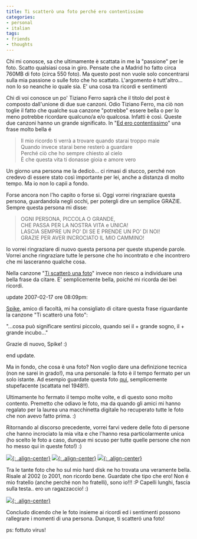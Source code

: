 ```yaml
---
title: Ti scatterò una foto perché ero contentissimo
categories:
- personal
- italian
tags:
- friends
- thoughts
---
```

Chi mi conosce, sa che ultimamente è scattata in me la "passione" per le foto.
Scatto qualsiasi cosa in giro. Pensate che a Madrid ho fatto circa 760MB di
foto (circa 550 foto). Ma questo post non vuole solo concentrarsi sulla mia
passione o sulle foto che ho scattato. L'argomento è tutt'altro... non lo so
neanche io quale sia. E' una cosa tra ricordi e sentimenti

Chi di voi conosce un po' Tiziano Ferro saprà che il titolo del post è
composto dall'unione di due sue canzoni. Odio Tiziano Ferro, ma ciò non toglie
il fatto che qualche sua canzone "potrebbe" essere bella o per lo meno
potrebbe ricordare qualcuno/a e/o qualcosa. Infatti è così. Queste due canzoni
hanno un grande significato. In 
"[Ed ero contentissimo](http://www.youtube.com/watch?v=sQMV1XFsK1o)" una frase molto
bella é

> Il mio ricordo ti verrà a trovare quando starai troppo male  
Quando invece starai bene resterò a guardare  
Perché ciò che ho sempre chiesto al cielo  
È che questa vita ti donasse gioia e amore vero
  
Un giorno una persona me la dedicò... ci rimasi di stucco, perché non credevo
di essere stato così importante per lei, anche a distanza di molto tempo. Ma
io non lo capii a fondo.

Forse ancora non l'ho capito o forse si. Oggi vorrei ringraziare questa
persona, guardandola negli occhi, per potergli dire un semplice GRAZIE. Sempre
questa persona mi disse:

> OGNI PERSONA, PICCOLA O GRANDE,  
CHE PASSA PER LA NOSTRA VITA e UNICA!  
LASCIA SEMPRE UN PO' DI SE E PRENDE UN PO' DI NOI!  
GRAZIE PER AVER INCROCIATO IL MIO CAMMINO!
  
Io vorrei ringraziare di nuovo questa persona per queste stupende parole.
Vorrei anche ringraziare tutte le persone che ho incontrato e che incontrero
che mi lasceranno qualche cosa.

Nella canzone 
"[Ti scatterò una foto](http://www.youtube.com/watch?v=-SDAoFmMoVQ)" invece non riesco a
individuare una bella frase da citare. E' semplicemente bella, poiché mi
ricorda dei bei ricordi.

update 2007-02-17 ore 08:09pm:
  
[Spike](http://www.openasp.it/), amico di facoltà, mi ha consigliato di citare
questa frase riguardante la canzone "Ti scatterò una foto":  

"...cosa può significare sentirsi piccolo, quando sei il + grande sogno, il +
grande incubo..."
  
Grazie di nuovo, Spike! :)

end update.

Ma in fondo, che cosa è una foto? Non voglio dare una definizione tecnica (non
ne sarei in grado!), ma una personale: la foto è il tempo fermato per un solo
istante. Ad esempio guardate questa foto
[qui](http://simonao.wordpress.com/2007/02/12/halsman-e-dali/), semplicemente
stupefacente (scattata nel 1948!!).

Ultimamente ho fermato il tempo molte volte, e di questo sono molto contento.
Premetto che odiavo le foto, ma da quando gli amici mi hanno regalato per la
laurea una macchinetta digitale ho recuperato tutte le foto che non avevo
fatto prima. :)

Ritornando al discorso precedente, vorrei farvi vedere delle foto di persone
che hanno incrociato la mia vita e che l'hanno resa particolarmente unica (ho
scelto le foto a caso, dunque mi scuso per tutte quelle persone che non ho
messo qui in queste foto!) :)

[![]({{site.url}}/images/img_1274.jpg){: .align-center}]({{site.url}}/images/img_1274.jpg)
[![]({{site.url}}/images/img_0582.jpg){: .align-center}]({{site.url}}/images/img_0582.jpg)
[![]({{site.url}}/images/2007-01-02_giorno4_025.jpg){: .align-center}]({{site.url}}/images/2007-01-02_giorno4_025.jpg)

Tra le tante foto che ho sul mio hard disk ne ho trovata una
veramente bella. Risale al 2002 (o 2001, non ricordo bene. Guardate che tipo
che ero! Non é mio fratello (anche perché non ho fratelli), sono io!!! :P
Capelli lunghi, fascia sulla testa.. ero un ragazzaccio! :)

[![]({{site.url}}/images/ioealessia.jpg){: .align-center}]({{site.url}}/images/ioealessia.jpg)

Concludo dicendo che le foto insieme ai ricordi ed i sentimenti possono
rallegrare i momenti di una persona. Dunque, ti scatteró una foto!
  
ps: fottuto virus!

